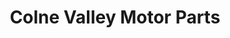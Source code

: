 ---
title: "Colne Valley Motor Parts"
url: /huddersfield/colne-valley-motor-parts/
shop: car parts
---